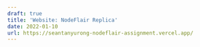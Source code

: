 ```yaml
---
draft: true
title: 'Website: NodeFlair Replica'
date: 2022-01-10
url: https://seantanyurong-nodeflair-assignment.vercel.app/
---
```

